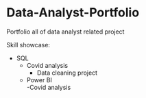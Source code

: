 # Data-Analyst-Portfolio
Portfolio all of data analyst related project

Skill showcase:		
  - SQL		
    - Covid analysis		
		- Data cleaning project		
	- Power BI		
 		-Covid analysis		

